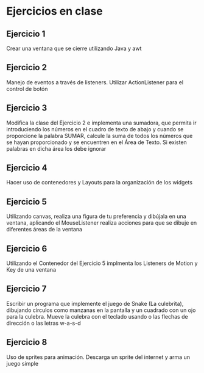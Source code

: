 # Ejercicios en clase

## Ejercicio 1

Crear una ventana que se cierre utilizando Java y awt

## Ejercicio 2

Manejo de eventos a través de listeners. Utilizar ActionListener para el control de botón

## Ejercicio 3

Modifica la clase del Ejercicio 2 e implementa una sumadora, que permita ir introduciendo los números en el cuadro de texto de abajo y cuando se proporcione la palabra SUMAR, calcule la suma de todos los números que se hayan proporcionado y se encuentren en el Área de Texto. Si existen palabras en dicha área los debe ignorar

## Ejercicio 4

Hacer uso de contenedores y Layouts para la organización de los widgets

## Ejercicio 5

Utilizando canvas, realiza una figura de tu preferencia y dibújala en una ventana, aplicando el MouseListener realiza acciones para que se dibuje en diferentes áreas de la ventana

## Ejercicio 6

Utilizando el Contenedor del Ejercicio 5 implmenta los Listeners de Motion y Key de una ventana

## Ejercicio 7

Escribir un programa que implemente el juego de Snake (La culebrita), dibujando círculos como manzanas en la pantalla y un cuadrado con un ojo para la culebra. Mueve la culebra con el teclado usando o las flechas de dirección o las letras w-a-s-d

## Ejercicio 8

Uso de sprites para animación. Descarga un sprite del internet y arma un juego simple